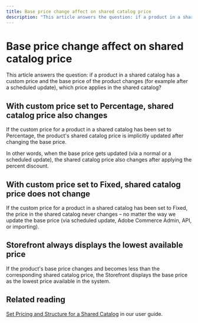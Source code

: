```yaml
---
title: Base price change affect on shared catalog price
description: "This article answers the question: if a product in a shared catalog has a custom price and the base price of the product changes (for example after a scheduled update), which price applies in the shared catalog?"
---
```


# Base price change affect on shared catalog price

This article answers the question: if a product in a shared catalog has a custom price and the base price of the product changes (for example after a scheduled update), which price applies in the shared catalog?

## With custom price set to Percentage, shared catalog price also changes

If the custom price for a product in a shared catalog has been set to Percentage, the product's shared catalog price is implicitly updated after changing the base price.

In other words, when the base price gets updated (via a normal or a scheduled update), the shared catalog price also changes after applying the percent discount.

## With custom price set to Fixed, shared catalog price does not change

If the custom price for a product in a shared catalog has been set to Fixed, the price in the shared catalog never changes &ndash; no matter the way we update the base price (via scheduled update, Adobe Commerce Admin, API, or importing).

## Storefront always displays the lowest available price

If the product's base price changes and becomes less than the corresponding shared catalog price, the Storefront displays the base price as the lowest price available in the system.

## Related reading

[Set Pricing and Structure for a Shared Catalog](http://docs.magento.com/m2/b2b/user_guide/catalog/catalog-shared-pricing-structure.html) in our user guide. 
